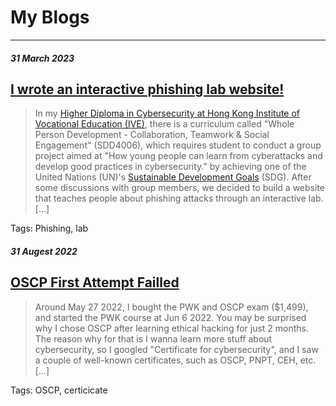 # My Blogs

* * *
##### 31 March 2023

## [I wrote an interactive phishing lab website!](https://siunam321.github.io/blog/2023-03-31-I-wrote-an-interactive-phishing-lab-website)

> In my [Higher Diploma in Cybersecurity at Hong Kong Institute of Vocational Education (IVE)](https://www.vtc.edu.hk/admission/en/programme/it114122-higher-diploma-in-cybersecurity/), there is a curriculum called "Whole Person Development - Collaboration, Teamwork & Social Engagement" (SDD4006), which requires student to conduct a group project aimed at "How young people can learn from cyberattacks and develop good practices in cybersecurity." by achieving one of the United Nations (UN)'s [Sustainable Development Goals](https://sdgs.un.org/goals) (SDG). After some discussions with group members, we decided to build a website that teaches people about phishing attacks through an interactive lab.[...]

Tags: Phishing, lab

##### 31 Augest 2022

## [OSCP First Attempt Failled](https://siunam321.github.io/blog/2022-08-31-OSCP-First-Attempt-Failled)

> Around May 27 2022, I bought the PWK and OSCP exam ($1,499), and started the PWK course at Jun 6 2022. You may be surprised why I chose OSCP after learning ethical hacking for just 2 months. The reason why for that is I wanna learn more stuff about cybersecurity, so I googled "Certificate for cybersecurity", and I saw a couple of well-known certificates, such as OSCP, PNPT, CEH, etc.[...]

Tags: OSCP, certicicate